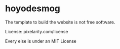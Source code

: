 # hoyodesmog

The template to build the website is not free software. 

License: pixelarity.com/license

Every else is under an MIT License